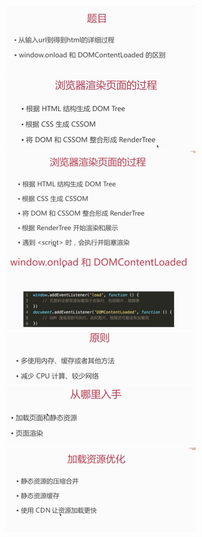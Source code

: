 ![](/assets/import240.png)![](/assets/import241.png)![](/assets/import242.png)![](/assets/import244.png)![](/assets/import245.png)![](/assets/import246.png)![](/assets/import247.png)

